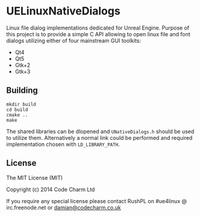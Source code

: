 UELinuxNativeDialogs
==================

Linux file dialog implementations dedicated for Unreal Engine. Purpose of this project is to provide a simple C API allowing to open linux file and font dialogs utilizing either of four mainstream GUI toolkits:
* Qt4
* Qt5
* Gtk+2
* Gtk+3


## Building

```
mkdir build
cd build
cmake ..
make
```

The shared libraries can be dlopened and `UNativeDialogs.h` should be used to utilize them. Alternatively a normal link could be performed and required implementation chosen with `LD_LIBRARY_PATH`.

## License

The MIT License (MIT)

Copyright (c) 2014 Code Charm Ltd

If you require any special license please contact RushPL on #ue4linux @ irc.freenode.net or damian@codecharm.co.uk
